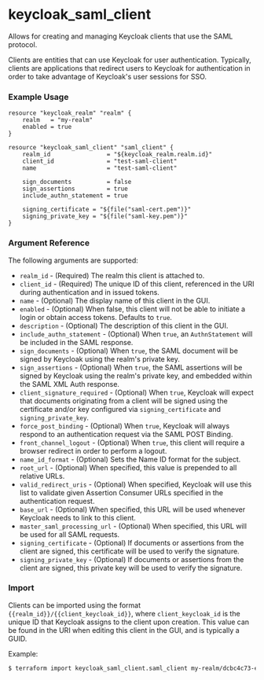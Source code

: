# keycloak_saml_client

Allows for creating and managing Keycloak clients that use the SAML protocol.

Clients are entities that can use Keycloak for user authentication. Typically,
clients are applications that redirect users to Keycloak for authentication
in order to take advantage of Keycloak's user sessions for SSO.

### Example Usage

```hcl
resource "keycloak_realm" "realm" {
    realm   = "my-realm"
    enabled = true
}

resource "keycloak_saml_client" "saml_client" {
	realm_id                = "${keycloak_realm.realm.id}"
	client_id               = "test-saml-client"
	name                    = "test-saml-client"

	sign_documents          = false
	sign_assertions         = true
	include_authn_statement = true

	signing_certificate = "${file("saml-cert.pem")}"
	signing_private_key = "${file("saml-key.pem")}"
}
```

### Argument Reference

The following arguments are supported:

- `realm_id` - (Required) The realm this client is attached to.
- `client_id` - (Required) The unique ID of this client, referenced in the URI during authentication and in issued tokens.
- `name` - (Optional) The display name of this client in the GUI.
- `enabled` - (Optional) When false, this client will not be able to initiate a login or obtain access tokens. Defaults to `true`.
- `description` - (Optional) The description of this client in the GUI.
- `include_authn_statement` - (Optional) When `true`, an `AuthnStatement` will be included in the SAML response.
- `sign_documents` - (Optional) When `true`, the SAML document will be signed by Keycloak using the realm's private key.
- `sign_assertions` - (Optional) When `true`, the SAML assertions will be signed by Keycloak using the realm's private key, and embedded within the SAML XML Auth response.
- `client_signature_required` - (Optional) When `true`, Keycloak will expect that documents originating from a client will be signed using the certificate and/or key configured via `signing_certificate` and `signing_private_key`.
- `force_post_binding` - (Optional) When `true`, Keycloak will always respond to an authentication request via the SAML POST Binding.
- `front_channel_logout` - (Optional) When `true`, this client will require a browser redirect in order to perform a logout.
- `name_id_format` - (Optional) Sets the Name ID format for the subject.
- `root_url` - (Optional) When specified, this value is prepended to all relative URLs.
- `valid_redirect_uris` - (Optional) When specified, Keycloak will use this list to validate given Assertion Consumer URLs specified in the authentication request.
- `base_url` - (Optional) When specified, this URL will be used whenever Keycloak needs to link to this client.
- `master_saml_processing_url` - (Optional) When specified, this URL will be used for all SAML requests.
- `signing_certificate` - (Optional) If documents or assertions from the client are signed, this certificate will be used to verify the signature.
- `signing_private_key` - (Optional) If documents or assertions from the client are signed, this private key will be used to verify the signature.


### Import

Clients can be imported using the format `{{realm_id}}/{{client_keycloak_id}}`, where `client_keycloak_id` is the unique ID that Keycloak
assigns to the client upon creation. This value can be found in the URI when editing this client in the GUI, and is typically a GUID.

Example:

```bash
$ terraform import keycloak_saml_client.saml_client my-realm/dcbc4c73-e478-4928-ae2e-d5e420223352
```
